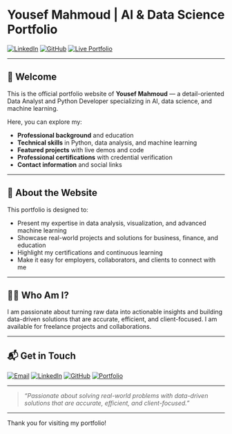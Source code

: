 # Yousef Mahmoud | AI & Data Science Portfolio

[![LinkedIn](https://img.shields.io/badge/LinkedIn-Connect-blue?logo=linkedin)](https://www.linkedin.com/in/yousef-mahmoud-157b23219)
[![GitHub](https://img.shields.io/badge/GitHub-7efnawi-181717?logo=github)](https://github.com/7efnawi)
[![Live Portfolio](https://img.shields.io/badge/Portfolio-Live-green?logo=vercel)](http://localhost:8080)

---

## 👋 Welcome

This is the official portfolio website of **Yousef Mahmoud** — a detail-oriented Data Analyst and Python Developer specializing in AI, data science, and machine learning.

Here, you can explore my:

- **Professional background** and education
- **Technical skills** in Python, data analysis, and machine learning
- **Featured projects** with live demos and code
- **Professional certifications** with credential verification
- **Contact information** and social links

---

## 🌟 About the Website

This portfolio is designed to:

- Present my expertise in data analysis, visualization, and advanced machine learning
- Showcase real-world projects and solutions for business, finance, and education
- Highlight my certifications and continuous learning
- Make it easy for employers, collaborators, and clients to connect with me

---

## 🧑‍💻 Who Am I?

I am passionate about turning raw data into actionable insights and building data-driven solutions that are accurate, efficient, and client-focused. I am available for freelance projects and collaborations.

---

## 📬 Get in Touch

[![Email](https://img.shields.io/badge/Email-7efnaw.ii@gmail.com-red?logo=gmail&logoColor=white&style=for-the-badge)](mailto:7efnaw.ii@gmail.com)
[![LinkedIn](https://img.shields.io/badge/LinkedIn-Profile-blue?logo=linkedin&logoColor=white&style=for-the-badge)](https://www.linkedin.com/in/yousef-mahmoud-157b23219)
[![GitHub](https://img.shields.io/badge/GitHub-7efnawi-181717?logo=github&logoColor=white&style=for-the-badge)](https://github.com/7efnawi)
[![Portfolio](https://img.shields.io/badge/Portfolio-Live-green?logo=vercel&logoColor=white&style=for-the-badge)]([http://localhost:8080](https://portfolio-kohl-nine-61.vercel.app/))

---

> _“Passionate about solving real-world problems with data-driven solutions that are accurate, efficient, and client-focused.”_

---

Thank you for visiting my portfolio!
